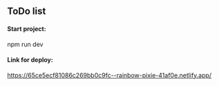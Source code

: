 ## ToDo list

#### Start project: 
npm run dev

#### Link for deploy:
https://65ce5ecf81086c269bb0c9fc--rainbow-pixie-41af0e.netlify.app/
